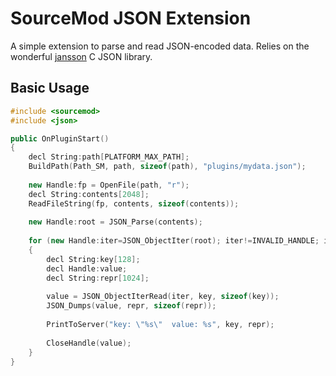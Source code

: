 # SourceMod JSON Extension

A simple extension to parse and read JSON-encoded data. Relies on the wonderful [jansson](http://www.digip.org/jansson/) C JSON library.

## Basic Usage

```c++
#include <sourcemod>
#include <json>

public OnPluginStart()
{
    decl String:path[PLATFORM_MAX_PATH];
    BuildPath(Path_SM, path, sizeof(path), "plugins/mydata.json");
    
    new Handle:fp = OpenFile(path, "r");
    decl String:contents[2048];
    ReadFileString(fp, contents, sizeof(contents));
    
    new Handle:root = JSON_Parse(contents);
    
    for (new Handle:iter=JSON_ObjectIter(root); iter!=INVALID_HANDLE; iter=JSON_ObjectIterNext(iter))
    {
        decl String:key[128];
        decl Handle:value;
        decl String:repr[1024];
        
        value = JSON_ObjectIterRead(iter, key, sizeof(key));
        JSON_Dumps(value, repr, sizeof(repr));
        
        PrintToServer("key: \"%s\"  value: %s", key, repr);
        
        CloseHandle(value);
    }
}
```